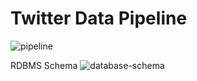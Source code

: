 # Twitter Data Pipeline

![pipeline](https://user-images.githubusercontent.com/68711010/162328922-168c1e28-8b92-4961-b9cc-1d6a6181c83f.png)

RDBMS Schema
![database-schema](https://user-images.githubusercontent.com/68711010/162328942-d5031a9a-5b83-4864-80c7-d3453e1e6c95.png)
